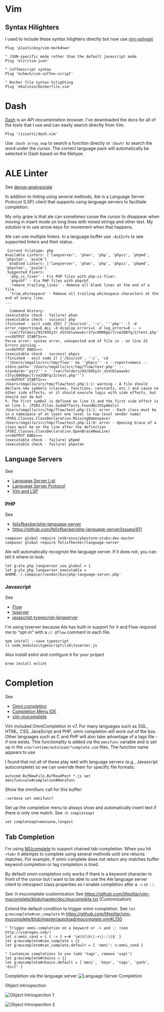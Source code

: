 # Vim

## Syntax Hilighters

I used to include these syntax hilighters directly but now use [vim-polygot](https://github.com/sheerun/vim-polyglot)

```vim
Plug 'plasticboy/vim-markdown'

" JSON-specific mode rather than the default javascript mode
Plug 'elzr/vim-json'

" Coffeescript syntax
Plug 'kchmck/vim-coffee-script'

" Docker file syntax hilighting
Plug 'ekalinin/Dockerfile.vim'
```

# Dash

[Dash](https://kapeli.com/dash) is an API documentation browser. I've downloaded the docs for all of
the tools that I use and can easily search directly from Vim.

```vim
Plug 'rizzatti/dash.vim'
```

Use `:Dash array_map` to search a function directly or `:Dash!` to search the word under the cursor.
The correct language pack will automatically be selected in Dash based on the filetype.

# ALE Linter

See [dense-analysis/ale](https://github.com/dense-analysis/ale)

In addition to linting using several methods, Ale is a Language Server Protocol (LSP) client that
supports using language servers to facilitate completion.

My only gripe is that ale can sometimes cause the cursor to disappear when moving in insert mode on
long lines with mixed strings and other text. My solution is to use <ctrl> arrow keys for movement
when that happens.

Ale can use multiple linters. In a language buffer use `:ALEInfo` to see supported linters and their status.
```
 Current Filetype: php
Available Linters: ['langserver', 'phan', 'php', 'phpcs', 'phpmd', 'phpstan', 'psalm']
  Enabled Linters: ['langserver', 'phan', 'php', 'phpcs', 'phpmd', 'phpstan', 'psalm']
 Suggested Fixers:
  'php_cs_fixer' - Fix PHP files with php-cs-fixer.
  'phpcbf' - Fix PHP files with phpcbf.
  'remove_trailing_lines' - Remove all blank lines at the end of a file.
  'trim_whitespace' - Remove all trailing whitespace characters at the end of every line.
...

  Command History:
(executable check - failure) phan
(executable check - success) php
(finished - exit code 255) ['/bin/zsh', '-c', '''php'' -l -d error_reporting=E_ALL -d display_errors=1 -d log_errors=0 -- < ''/var/folders/03/695y3r_n5tnblwxwxkcr37yc0000gn/T/ve2OBfq/2/test.php''']
<<<OUTPUT STARTS>>>
Parse error: syntax error, unexpected end of file in - on line 25
Errors parsing -
<<<OUTPUT ENDS>>>
(executable check - success) phpcs
(finished - exit code 2) ['/bin/zsh', '-c', 'cd ''/Users/smgallo/src/tmp/flow'' && ''phpcs'' -s --report=emacs --stdin-path=''/Users/smgallo/src/tmp/flow/test.php'' --standard=''psr2'' < ''/var/folders/03/695y3r_n5tnblwxwxkc
r37yc0000gn/T/ve2OBfq/3/test.php''']
<<<OUTPUT STARTS>>>
/Users/smgallo/src/tmp/flow/test.php:1:1: warning - A file should declare new symbols (classes, functions, constants, etc.) and cause no other side effects, or it should execute logic with side effects, but should not do bot
h. The first symbol is defined on line 11 and the first side effect is on line 1. (PSR1.Files.SideEffects.FoundWithSymbols)
/Users/smgallo/src/tmp/flow/test.php:11:1: error - Each class must be in a namespace of at least one level (a top-level vendor name) (PSR1.Classes.ClassDeclaration.MissingNamespace)
/Users/smgallo/src/tmp/flow/test.php:11:9: error - Opening brace of a class must be on the line after the definition (PSR2.Classes.ClassDeclaration.OpenBraceNewLine)
<<<OUTPUT ENDS>>>
(executable check - failure) phpmd
(executable check - failure) phpstan
```

## Language Servers

See
- [Language Server List](https://langserver.org/)
- [Language Server Protocol](https://microsoft.github.io/language-server-protocol/)
- [Vim and LSP](https://www.vimfromscratch.com/articles/vim-and-language-server-protocol/)

### PHP

See
- [felixfbecker/php-language-server](https://github.com/felixfbecker/php-language-server)
- https://github.com/felixfbecker/php-language-server/issues/611

```
composer global require jetbrains/phpstorm-stubs:dev-master
composer global require felixfbecker/language-server
```

Ale will automatically recognize the language server. If it does not, you can tell it where to look:
```vim
let g:ale_php_langserver_use_global = 1
let g:ale_php_langserver_executable = $HOME.'/.composer/vendor/bin/php-language-server.php'
```

### Javascript

See
- [Flow](https://www.sitepoint.com/writing-better-javascript-with-flow/)
- [tsserver](https://github.com/microsoft/TypeScript/wiki/Standalone-Server-%28tsserver%29)
- [javascript-typescript-langserver](https://github.com/sourcegraph/javascript-typescript-langserver)

I'm using tsserver because Ale has built-in support for it and Flow required me to "opt-in" with
a `// @flow` comment in each file.

```
npm install --save typescript
ls node_modules\typescript\lib\tsserver.js
```

Also install eslint and configure it for your project

```
brew install eslint
```

# Completion

See
- [Omni completion](https://vim.fandom.com/wiki/Omni_completion)
- [Completion Menu IDE](https://vim.fandom.com/wiki/Make_Vim_completion_popup_menu_work_just_like_in_an_IDE)
- [vim-mucomplete](https://github.com/lifepillar/vim-mucomplete)

Vim included OmniCompletion in v7. For many languages such as SQL, HTML, CSS, JavaScript and PHP,
omni completion will work out of the box. Other languages such as C and PHP will also take advantage
of a tags file - if one exists. This functionality is added via the `omnifunc` variable and is set
up in the `vim/runtime/autoload/*complete.vim` files. The function name appears to use 

I found that not all of these play well with language servers (e.g., Javascript autocomplete) so we
can override them for specific file formats:
```vim
autocmd BufNewFile,BufReadPost *.js set omnifunc=ale#completion#OmniFunc
```

Show the omnifunc call for this buffer:
```vim
:verbose set omnifunc?
```

Set up the completion menu to always show and automatically insert text if there is only one match.
See `:h completeopt`

```vim
set completeopt=menuone,longest
```

## Tab Completion

I'm using [MUcomplete](https://github.com/lifepillar/vim-mucomplete) to support chained
tab-completion. When you hit `<tab>` it attempts to complete using several methods until one returns
matches. For example, if omni-complete does not return any matches buffer keyword completion or tag
completion is tried.

By default omni-completion only works if there is a keyword character in front of the cursor
but I want to be able to use the Ale language server client to introspect class properties so I
enable completion after a `->` or `::`.

See :h mucomplete-customization
See https://github.com/lifepillar/vim-mucomplete/blob/master/doc/mucomplete.txt (Customization)

Extend the default condition to trigger omni-completion. See `let g:mucomplete#can_complete` in
https://github.com/lifepillar/vim-mucomplete/blob/master/autoload/mucomplete.vim#L130

```vim
" Trigger omni-completion on a keyword or -> and :: (see http://vimregex.com/)
let s:omni_cond = { t -> t =~# '\m\%(\k\|->\|::\)$' }
let g:mucomplete#can_complete = {}
let g:mucomplete#can_complete.default = { 'omni': s:omni_cond }

" Customize completions to use (add 'tags', remove 'uspl')
let g:mucomplete#chains = {}
let g:mucomplete#chains.default = ['omni', 'keyn', 'tags', 'path', 'dict' ]
```

Completion via the language server
![Language Server Completion](lang_server.png)

Object introspection

![Object Introspection 1](object1.png)

![Object Introspection 2](object2.png)

